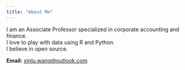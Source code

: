 ```yaml
---
title: "About Me"
---
```


I am an Associate Professor specialized in corporate accounting and finance.              
I love to play with data using R and Python.      
I believe in open source.       

**Email:** xinlu.wang@outlook.com
